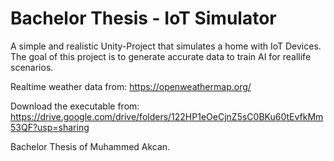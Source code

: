 # Bachelor Thesis - IoT Simulator

A simple and realistic Unity-Project that simulates a home with IoT Devices.
The goal of this project is to generate accurate data to train AI for reallife scenarios.

Realtime weather data from: https://openweathermap.org/

Download the executable from: https://drive.google.com/drive/folders/122HP1eOeCjnZ5sC0BKu60tEvfkMm53QF?usp=sharing

Bachelor Thesis of Muhammed Akcan.
